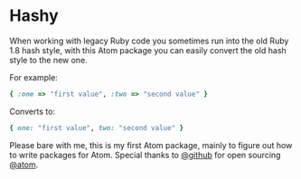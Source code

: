 # Hashy

When working with legacy Ruby code you sometimes run into the old Ruby 1.8
hash style, with this Atom package you can easily convert the old hash style
to the new one.

For example:

```ruby
{ :one => "first value", :two => "second value" }
```

Converts to:

```ruby
{ one: "first value", two: "second value" }
```

Please bare with me, this is my first Atom package, mainly to figure out how to
write packages for Atom. Special thanks to [@github](https://github.com/github) for open sourcing [@atom](https://github.com/atom).
